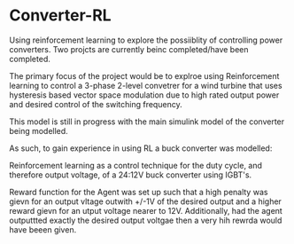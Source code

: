 # Converter-RL

Using reinforcement learning to explore the possiiblity of controlling power converters. Two projcts are currently beinc completed/have been completed. 

The primary focus of the project would be to explroe using Reinforcement learning to control a 3-phase 2-level convetrer for a wind turbine that uses hysteresis based vector space modulation due to  high rated output power and desired control of the switching frequency.

This model is still in progress with the main simulink model of the converter being modelled.


As such, to gain experience in using RL a buck converter was modelled:

Reinforcement learning as a control technique for the duty cycle, and therefore output voltage, of a 24:12V buck converter using IGBT's.

Reward function for the Agent was set up such that a high penalty was gievn for an output vltage outwith +/-1V of the desired output and a higher reward gievn for an utput voltage nearer to 12V. Additionally, had the agent outputtted exactly the desired output voltgae then a very hih rewrda would have beeen given.

